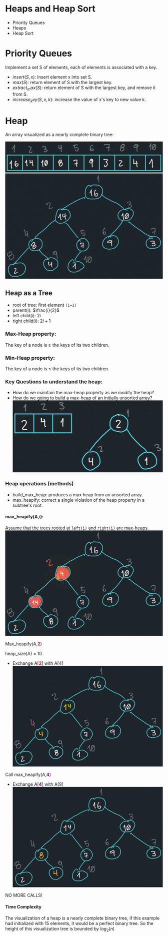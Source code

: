 # Heaps and Heap Sort
- Priority Queues
- Heaps
- Heap Sort


# Priority Queues
Implement a set S of elements, each of elements is 
associated with a key.

- $insert(S,x):$ Insert element x into set S.
- $max(S):$ return element of S with the largest key.
- $extract_max(S):$ return element of S with the largest key,
and remove it from S.
- $increase_key(S,x,k):$ increase the value of x's key to new value k.

# Heap
An array visualized as a nearly complete binary tree:

![binary tree](binarytree0.jpg)
![heap structure](binarytree1.jpg)

## Heap as a Tree
- root of tree: first element `(i=1)`
- parent(i): $\frac{i}{2}$
- left child(i): $2i$
- right child(i): $2i+1$
### Max-Heap property:
The key of a node is $\geq$ the keys of its two children.

### Min-Heap property:
The key of a node is $\leq$ the keys of its two children.

### Key Questions to understand the heap:
- How do we maintain the max-heap property as we modify the heap?
- How do we going to build a max-heap of an initially unsorted array?
![unsorted array](binarytree2.jpg)

### Heap operations (methods)
- build_max_heap: produces a max heap from an unsorted array.
- max_heapify: correct a single violation of the heap property in a subtree's root.

#### max_heapify(A,i):
Assume that the trees rooted at `left(i)` and `right(i)` are max-heaps.
![not max heap](binarytree4.jpg)

Max_heapify(A,<span style="color:red; font-weight:bold">2</span>)

heap_size(A) = 10
- Exchange A[<span style="color:red; font-weight:bold">2</span>] with A[4]
![max heap](binarytree6.jpg)

Call max_heapify(A,<span style="color:purple; font-weight:bold">4</span>)
- Exchange A[<span style="color:purple; font-weight:bold">4</span>] with A[9]
![max heap](binarytree7.jpg)

NO MORE CALLS!

#### Time Complexity
The visualization of a heap is a nearly complete binary tree, 
if this example had initialized with 15 elements, it would be 
a perfect binary tree. So the height of this visualization tree is 
bounded by $log_2(n)$

